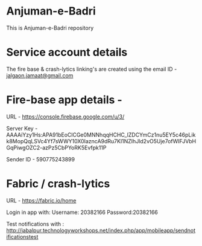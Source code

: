 # Anjuman-e-Badri
This is Anjuman-e-Badri repository


# Service account details #
The fire base & crash-lytics linking's are created using the
email ID - jalgaon.jamaat@gmail.com

# Fire-base app details - #

URL - https://console.firebase.google.com/u/3/

Server Key - AAAAiYzy1Hs:APA91bEoClCGe0MNNhqqHCHC_lZDCYmCz1nu5EY5c46pLikk8MopQqLSVc4Yf7sWWY10X0IazncA9dRu7Kl1NZIhJld2vO5Uje7ofWIFJVbHGqPiwgOZC2-azPz5CbPYoRK5Evfpk11P

Sender ID - 590775243899

# Fabric / crash-lytics #
URL - https://fabric.io/home

Login in app with:
Username: 20382166
Password:20382166

Test notifications with : http://jabalpur.technologyworkshops.net/index.php/app/mobileapp/sendnotificationstest
